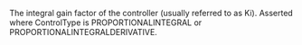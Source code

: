 The integral gain factor of the controller (usually referred to as Ki). Asserted where ControlType is PROPORTIONALINTEGRAL or PROPORTIONALINTEGRALDERIVATIVE.
